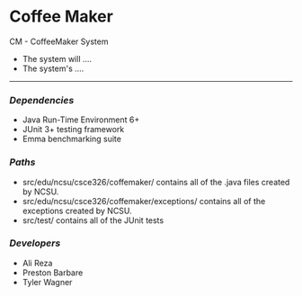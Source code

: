 # Coffee Maker

CM - CoffeeMaker System

 - The system will ....
 - The system's ....

___

### *Dependencies*
  * Java Run-Time Environment 6+
  * JUnit 3+ testing framework
  * Emma benchmarking suite

### *Paths*
  * src/edu/ncsu/csce326/coffemaker/ contains all of the .java files created by NCSU.
  * src/edu/ncsu/csce326/coffemaker/exceptions/ contains all of the exceptions created by NCSU.
  * src/test/ contains all of the JUnit tests

### *Developers*
  * Ali Reza
  * Preston Barbare
  * Tyler Wagner
